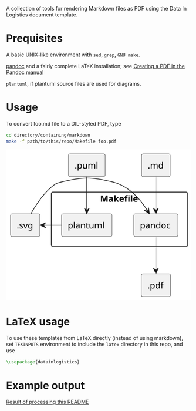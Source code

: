 A collection of tools for rendering Markdown files as PDF using the
Data In Logistics document template.

# Prequisites

A basic UNIX-like environment with `sed`, `grep`, `GNU make`.

[pandoc](https://pandoc.org/) and a fairly complete LaTeX
installation; see [Creating a PDF in the Pandoc
manual](https://pandoc.org/MANUAL.html#creating-a-pdf)

`plantuml`, if plantuml source files are used for diagrams.

# Usage

To convert foo.md file to a DIL-styled PDF, type

```sh
cd directory/containing/markdown
make -f path/to/this/repo/Makefile foo.pdf
```

![](diagram.svg)

# LaTeX usage

To use these templates from LaTeX directly (instead of using
markdown), set `TEXINPUTS` environment to include the `latex`
directory in this repo, and use

```latex
\usepackage{datainlogistics}
```

# Example output

[Result of processing this README](readme.pdf)
